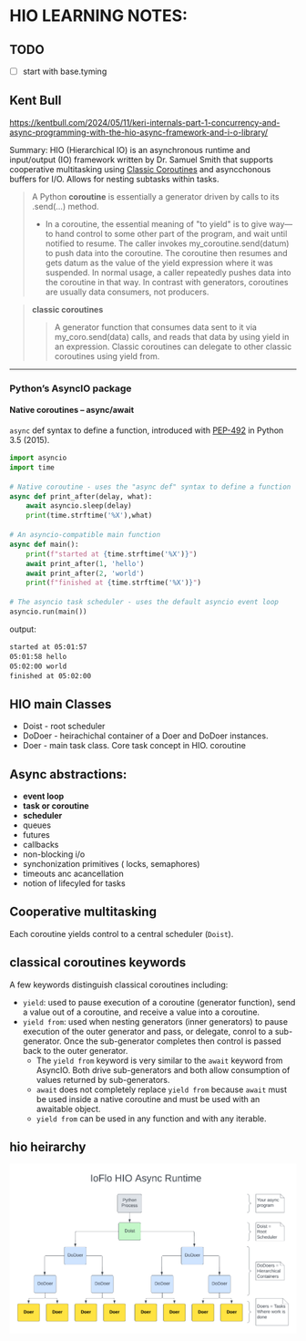 # HIO LEARNING NOTES:

## TODO
- [ ] start with base.tyming
## Kent Bull
https://kentbull.com/2024/05/11/keri-internals-part-1-concurrency-and-async-programming-with-the-hio-async-framework-and-i-o-library/

Summary: HIO (Hierarchical IO) is an asynchronous runtime and input/output (IO) framework written by Dr. Samuel Smith that supports cooperative multitasking using [Classic Coroutines](https://www.fluentpython.com/extra/classic-coroutines/)  and asyncchonous buffers for I/O. Allows for nesting subtasks within tasks.

> A Python **coroutine** is essentially a generator driven by calls to its .send(…) method.   
> - In a coroutine, the essential meaning of "to yield" is to give way—to hand control to some other part of the program, and wait until notified to resume. The caller invokes my_coroutine.send(datum) to push data into the coroutine. The coroutine then resumes and gets datum as the value of the yield expression where it was suspended. In normal usage, a caller repeatedly pushes data into the coroutine in that way. In contrast with generators, coroutines are usually data consumers, not producers.   

> **classic coroutines**  
> > A generator function that consumes data sent to it via my_coro.send(data) calls, and reads that data by using yield in an expression. Classic coroutines can delegate to other classic coroutines using yield from.  
---
### Python’s AsyncIO package
#### Native coroutines – async/await
`async` def syntax to define a function, introduced with [PEP-492](https://peps.python.org/pep-0492/) in Python 3.5 (2015).
```python
import asyncio
import time
 
# Native coroutine - uses the "async def" syntax to define a function
async def print_after(delay, what):
    await asyncio.sleep(delay)
    print(time.strftime('%X'),what)
 
# An asyncio-compatible main function
async def main():
    print(f"started at {time.strftime('%X')}")
    await print_after(1, 'hello')
    await print_after(2, 'world')
    print(f"finished at {time.strftime('%X')}")
 
# The asyncio task scheduler - uses the default asyncio event loop
asyncio.run(main())
```
output:
```bash
started at 05:01:57
05:01:58 hello
05:02:00 world
finished at 05:02:00
```

## HIO main Classes
* Doist - root scheduler
* DoDoer - heirachichal container of a Doer and DoDoer instances.
* Doer - main task class. Core task concept in HIO. coroutine

## Async abstractions:
- **event loop**
- **task or coroutine**
- **scheduler**
- queues
- futures
- callbacks
- non-blocking i/o
- synchonization primitives ( locks, semaphores)
- timeouts anc acancellation
- notion of lifecyled for tasks

## Cooperative multitasking
Each coroutine yields control to a central scheduler (`Doist`).


## classical coroutines keywords
A few keywords distinguish classical coroutines including:

* `yield`: used to pause execution of a coroutine (generator function), send a value out of a coroutine, and receive a value into a coroutine.  
* `yield from`: used when nesting generators (inner generators) to pause execution of the outer generator and pass, or delegate, conrol to a sub-generator. Once the sub-generator completes then control is passed back to the outer generator.  
    * The `yield from` keyword is very similar to the `await` keyword from AsyncIO. Both drive sub-generators and both allow consumption of values returned by sub-generators.  
    * `await` does not completely replace `yield from` because `await` must be used inside a native coroutine and must be used with an awaitable object.  
    * `yield from` can be used in any function and with any iterable.  
## hio heirarchy
![hio_heirarchy](hio-hio-task-mgt.webp)

